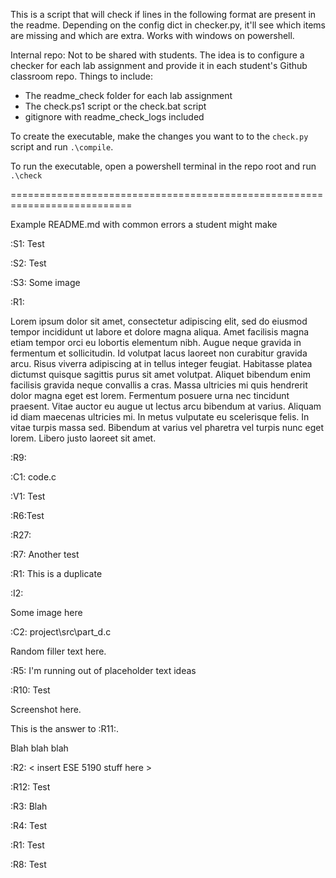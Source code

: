 This is a script that will check if lines in the following format are present in the readme.
Depending on the config dict in checker.py, it'll see which items are missing and which are extra.
Works with windows on powershell.

Internal repo: Not to be shared with students. The idea is to configure a checker for each lab assignment and provide it in each student's Github classroom repo. Things to include:
- The readme_check folder for each lab assignment
- The check.ps1 script or the check.bat script
- gitignore with readme_check_logs included

To create the executable, make the changes you want to to the ```check.py``` script and run ```.\compile```.

To run the executable, open a powershell terminal in the repo root and run ```.\check```

===========================================================================

Example README.md with common errors a student might make 

:S1: Test

:S2: Test

:S3: Some image

:R1: 

Lorem ipsum dolor sit amet, consectetur adipiscing elit, sed do eiusmod tempor incididunt ut labore et dolore magna aliqua. Amet facilisis magna etiam tempor orci eu lobortis elementum nibh. Augue neque gravida in fermentum et sollicitudin. Id volutpat lacus laoreet non curabitur gravida arcu. Risus viverra adipiscing at in tellus integer feugiat. Habitasse platea dictumst quisque sagittis purus sit amet volutpat. Aliquet bibendum enim facilisis gravida neque convallis a cras. Massa ultricies mi quis hendrerit dolor magna eget est lorem. Fermentum posuere urna nec tincidunt praesent. Vitae auctor eu augue ut lectus arcu bibendum at varius. Aliquam id diam maecenas ultricies mi. In metus vulputate eu scelerisque felis. In vitae turpis massa sed. Bibendum at varius vel pharetra vel turpis nunc eget lorem. Libero justo laoreet sit amet.

:R9: 

:C1: code.c

:V1: Test

:R6:Test

:R27: 

:R7: Another test

:R1: This is a duplicate

:I2:

Some image here

:C2: project\src\part_d.c

Random filler text here.

:R5: I'm running out of placeholder text ideas

:R10: Test

Screenshot here.

This is the answer to :R11:.

Blah blah blah

:R2: < insert ESE 5190 stuff here >

:R12: Test

:R3: Blah

:R4: Test

:R1: Test

:R8: Test